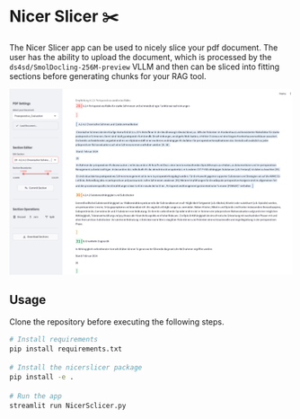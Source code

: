 # Nicer Slicer ✂️
The Nicer Slicer app can be used to nicely slice your pdf document. The user has the ability to upload the document, which is processed by the `ds4sd/SmolDocling-256M-preview` VLLM and then can be sliced into fitting sections before generating chunks for your RAG tool.

![image](statics/nice_slice.png)

## Usage
Clone the repository before executing the following steps.
```bash
# Install requirements
pip install requirements.txt

# Install the nicerslicer package
pip install -e .

# Run the app
streamlit run NicerSclicer.py
```